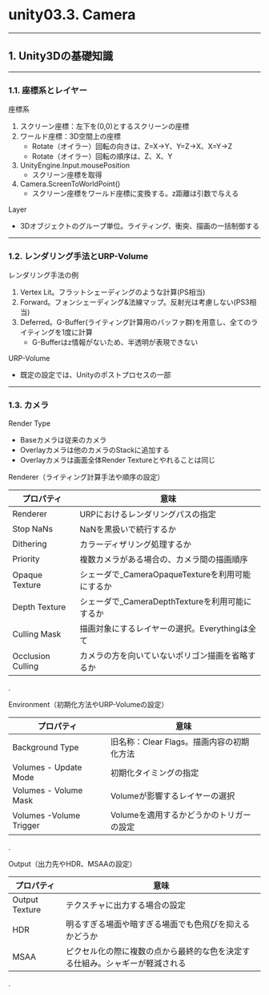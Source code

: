 # unity03.3. Camera
________________________________________
## 1. Unity3Dの基礎知識
________________________________________
### 1.1. 座標系とレイヤー

座標系

1. スクリーン座標：左下を(0,0)とするスクリーンの座標
2. ワールド座標：3D空間上の座標
    - Rotate（オイラー）回転の向きは、Z=X&rarr;Y、Y=Z&rarr;X、X=Y&rarr;Z
    - Rotate（オイラー）回転の順序は、Z、X、Y
3. UnityEngine.Input.mousePosition
    - スクリーン座標を取得
4. Camera.ScreenToWorldPoint()
    - スクリーン座標をワールド座標に変換する。z距離は引数で与える

Layer

- 3Dオブジェクトのグループ単位。ライティング、衝突、描画の一括制御する

________________________________________
### 1.2. レンダリング手法とURP-Volume

レンダリング手法の例

1. Vertex Lit。フラットシェーディングのような計算(PS相当)
2. Forward。フォンシェーディング&法線マップ。反射光は考慮しない(PS3相当)
3. Deferred。G-Buffer(ライティング計算用のバッファ群)を用意し、全てのライティングを1度に計算
    - G-Bufferはz情報がないため、半透明が表現できない

URP-Volume

- 既定の設定では、Unityのポストプロセスの一部

________________________________________
### 1.3. カメラ

Render Type

- Baseカメラは従来のカメラ
- Overlayカメラは他のカメラのStackに追加する
- Overlayカメラは画面全体Render Textureとやれることは同じ

Renderer（ライティング計算手法や順序の設定）

|プロパティ       |意味
|-----------------|----------------------------
|Renderer         |URPにおけるレンダリングパスの指定
|Stop NaNs        |NaNを黒扱いで続行するか
|Dithering        |カラーディザリング処理するか
|Priority         |複数カメラがある場合の、カメラ間の描画順序
|Opaque Texture   |シェーダで_CameraOpaqueTextureを利用可能にするか
|Depth Texture    |シェーダで_CameraDepthTextureを利用可能にするか
|Culling Mask     |描画対象にするレイヤーの選択。Everythingは全て
|Occlusion Culling|カメラの方を向いていないポリゴン描画を省略するか

.

Environment（初期化方法やURP-Volumeの設定）

|プロパティ             |意味
|-----------------------|----------------------------
|Background Type        |旧名称：Clear Flags。描画内容の初期化方法
|Volumes - Update Mode  |初期化タイミングの指定
|Volumes - Volume Mask  |Volumeが影響するレイヤーの選択
|Volumes -Volume Trigger|Volumeを適用するかどうかのトリガーの設定

.

Output（出力先やHDR、MSAAの設定）

|プロパティ       |意味
|-----------------|----------------------------
|Output Texture   |テクスチャに出力する場合の設定
|HDR              |明るすぎる場面や暗すぎる場面でも色飛びを抑えるかどうか
|MSAA             |ピクセル化の際に複数の点から最終的な色を決定する仕組み。シャギーが軽減される

.